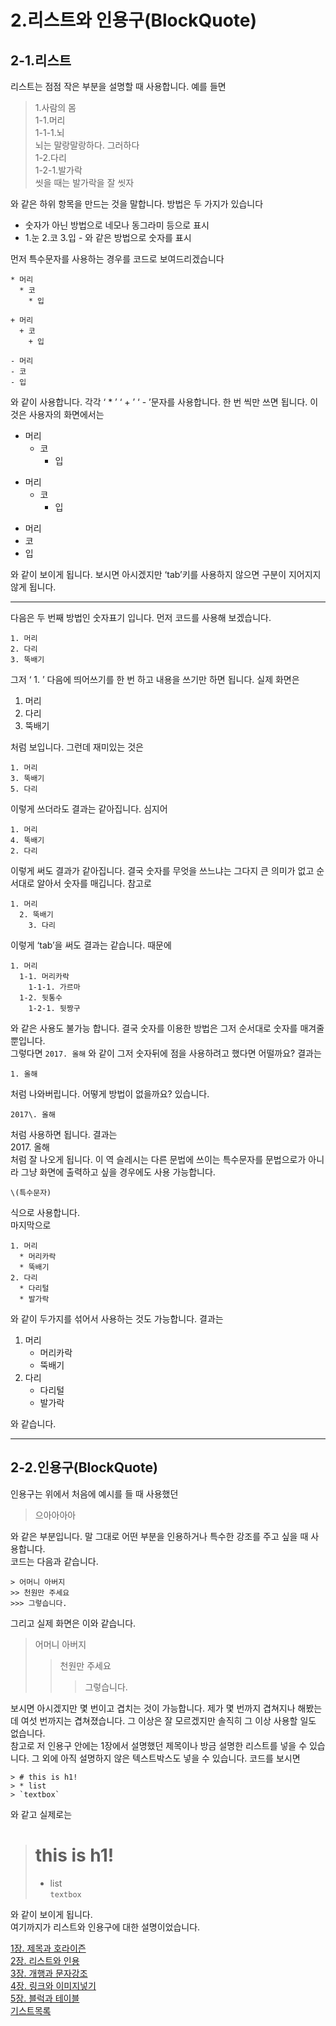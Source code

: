 2.리스트와 인용구(BlockQuote)
=============
2-1.리스트
------------
리스트는 점점 작은 부분을 설명할 때 사용합니다. 예를 들면
>1.사람의 몸  
	1-1.머리  
		1-1-1.뇌  
		뇌는 말랑말랑하다. 그러하다  
	1-2.다리  
		1-2-1.발가락  
		씻을 때는 발가락을 잘 씻자  

와 같은 하위 항목을 만드는 것을 말합니다. 방법은 두 가지가 있습니다
* 숫자가 아닌 방법으로 네모나 동그라미 등으로 표시
* 1.눈 2.코 3.입 - 와 같은 방법으로 숫자를 표시

먼저 특수문자를 사용하는 경우를 코드로 보여드리겠습니다  	
```
* 머리
  * 코
    * 입

+ 머리
  + 코
    + 입

- 머리
- 코
- 입
``` 
와 같이 사용합니다. 각각 ‘ * ’ ‘ + ’ ‘ - ’문자를 사용합니다. 한 번 씩만 쓰면 됩니다. 이것은 사용자의 화면에서는  
* 머리
  * 코
    * 입

+ 머리
  + 코
    + 입

- 머리
- 코
- 입


와 같이 보이게 됩니다. 보시면 아시겠지만 ‘tab’키를 사용하지 않으면 구분이 지어지지 않게 됩니다.  

*********************************************

다음은 두 번째 방법인 숫자표기 입니다. 먼저 코드를 사용해 보겠습니다.
```
1. 머리
2. 다리
3. 뚝배기
```
그저 ‘ 1. ’ 다음에 띄어쓰기를 한 번 하고 내용을 쓰기만 하면 됩니다. 실제 화면은
1. 머리
2. 다리
3. 뚝배기

처럼 보입니다. 그런데 재미있는 것은
```
1. 머리
3. 뚝배기
5. 다리
```
이렇게 쓰더라도 결과는 같아집니다. 심지어
```
1. 머리
4. 뚝배기
2. 다리
```
이렇게 써도 결과가 같아집니다. 결국 숫자를 무엇을 쓰느냐는 그다지 큰 의미가 없고 순서대로 알아서 숫자를 매깁니다. 참고로
```
1. 머리
  2. 뚝배기
    3. 다리
```
이렇게 ‘tab’을 써도 결과는 같습니다. 때문에
```
1. 머리
  1-1. 머리카락
    1-1-1. 가르마
  1-2. 뒷통수
    1-2-1. 뒷짱구
```
와 같은 사용도 불가능 합니다. 결국 숫자를 이용한 방법은 그저 순서대로 숫자를 매겨줄 뿐입니다.  
그렇다면 `2017. 올해` 와 같이 그저 숫자뒤에 점을 사용하려고 했다면 어떨까요? 결과는
```
1. 올해
```
처럼 나와버립니다. 어떻게 방법이 없을까요? 있습니다.
```
2017\. 올해
```
처럼 사용하면 됩니다. 결과는  
2017\. 올해  
처럼 잘 나오게 됩니다. 이 역 슬레시는 다른 문법에 쓰이는 특수문자를 문법으로가 아니라 그냥 화면에 출력하고 싶을 경우에도 사용 가능합니다.
```
\(특수문자)
```
식으로 사용합니다.  
마지막으로
```
1. 머리
  * 머리카락
  * 뚝배기
2. 다리
  * 다리털
  * 발가락
```
와 같이 두가지를 섞어서 사용하는 것도 가능합니다. 결과는
1. 머리
	* 머리카락
	* 뚝배기
2. 다리
	* 다리털
 	* 발가락
  
와 같습니다.

***************************************************************

2-2.인용구(BlockQuote)
------------
인용구는 위에서 처음에 예시를 들 때 사용했던
> 으아아아아

와 같은 부분입니다. 말 그대로 어떤 부분을 인용하거나 특수한 강조를 주고 싶을 때 사용합니다.   
코드는 다음과 같습니다.
```
> 어머니 아버지
>> 천원만 주세요
>>> 그렇습니다.
```
그리고 실제 화면은 이와 같습니다.
> 어머니 아버지
>> 천원만 주세요
>>>그렇습니다.

보시면 아시겠지만 몇 번이고 겹치는 것이 가능합니다. 제가 몇 번까지 겹쳐지나 해봤는데 여섯 번까지는 겹쳐졌습니다. 그 이상은 잘 모르겠지만 솔직히 그 이상 사용할 일도 없습니다.  
참고로 저 인용구 안에는 1장에서 설명했던 제목이나 방금 설명한 리스트를 넣을 수 있습니다. 그 외에 아직 설명하지 않은 텍스트박스도 넣을 수 있습니다. 코드를 보시면
```
> # this is h1!
> * list
> `textbox`
```
와 같고 실제로는
> # this is h1!
> * list  
> `textbox`

와 같이 보이게 됩니다.  
여기까지가 리스트와 인용구에 대한 설명이었습니다.

[1장. 제목과 호라이즌](https://gist.github.com/ninanung/946cd0e2e09bd5a94964ff8b612a9012)  
[2장. 리스트와 인용](https://gist.github.com/ninanung/73addc0263b34da5f021d2f02a356b7f)  
[3장. 개행과 문자강조](https://gist.github.com/ninanung/22266a9c7afbece6d899e1927248b85b)  
[4장. 링크와 이미지넣기](https://gist.github.com/ninanung/2b81a5db946c26c98c573e3662a92b62)  
[5장. 블럭과 테이블](https://gist.github.com/ninanung/6691b7d68a4c1b815c0cc85693929ca3)  
[기스트목록](https://gist.github.com/ninanung)